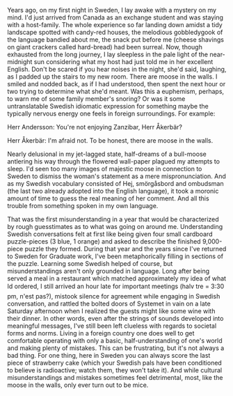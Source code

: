 Years ago, on my first night in Sweden, I lay awake with a mystery on my mind. I'd just arrived from Canada as an exchange student and was staying with a host-family. The whole experience so far landing down amidst a tidy landscape spotted with candy-red houses, the melodious gobbledygook of the language bandied about me, the snack put before me (cheese shavings on giant crackers called hard-bread) had been surreal. Now, though exhausted from the long journey, I lay sleepless in the pale light of the near-midnight sun considering what my host had just told me in her excellent English. Don't be scared if you hear noises in the night, she'd said, laughing, as I padded up the stairs to my new room. There are moose in the walls.
I smiled and nodded back, as if I had understood, then spent the next hour or two trying to determine what she'd meant. Was this a euphemism, perhaps, to warn me of some family member's snoring? Or was it some untranslatable Swedish idiomatic expression for something maybe the typically nervous energy one feels in foreign surroundings. For example:

Herr Andersson: You're not enjoying Zanzibar, Herr Åkerbär?

Herr Åkerbär: I'm afraid not. To be honest, there are moose in the walls.

Nearly delusional in my jet-lagged state, half-dreams of a bull-moose antlering his way through the flowered wall-paper plagued my attempts to sleep. I'd seen too many images of majestic moose in connection to Sweden to dismiss the woman's statement as a mere mispronunciation. And as my Swedish vocabulary consisted of Hej, smörgåsbord and ombudsman (the last two already adopted into the English language), it took a moronic amount of time to guess the real meaning of her comment. And all this trouble from something spoken in my own language.

That was the first misunderstanding in a year that would be characterized by rough guesstimates as to what was going on around me. Understanding Swedish conversations felt at first like being given four small cardboard puzzle-pieces (3 blue, 1 orange) and asked to describe the finished 9,000-piece puzzle they formed. During that year and the years since I've returned to Sweden for Graduate work, I've been metaphorically filling in sections of the puzzle.
Learning some Swedish helped of course, but misunderstandings aren't only grounded in language. Long after being served a meal in a restaurant which matched approximately my idea of what Id ordered, I still arrived an hour late for important meetings (halv tre = 3:30 pm, n'est pas?), mistook silence for agreement while engaging in Swedish conversation, and rattled the bolted doors of Systemet in vain on a late Saturday afternoon when I realized the guests might like some wine with their dinner.
In other words, even after the strings of sounds developed into meaningful messages, I've still been left clueless with regards to societal forms and norms. Living in a foreign country one does well to get comfortable operating with only a basic, half-understanding of one's world and making plenty of mistakes. This can be frustrating, but it's not always a bad thing. For one thing, here in Sweden you can always score the last piece of strawberry cake (which your Swedish pals have been conditioned to believe is radioactive; watch them, they won't take it). And while cultural misunderstandings and mistakes sometimes feel detrimental, most, like the moose in the walls, only ever turn out to be mice.
